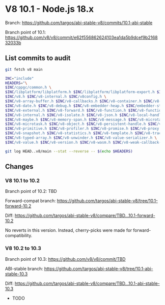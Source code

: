 # V8 10.1 - Node.js 18.x

Branch: <https://github.com/targos/abi-stable-v8/commits/10.1-abi-stable>

Branch point of 10.1: <https://github.com/v8/v8/commit/e62f556862624103ea1da5b9dcef9b216832033b>

## List commits to audit

```bash
git fetch v8 main

INC="include"
HEADERS="\
$INC/cppgc/common.h \
$INC/libplatform/libplatform.h $INC/libplatform/libplatform-export.h $INC/libplatform/v8-tracing.h \
$INC/v8.h $INC/v8-internal.h $INC/v8config.h \
$INC/v8-array-buffer.h $INC/v8-callbacks.h $INC/v8-container.h $INC/v8-context.h $INC/v8-data.h \
$INC/v8-date.h $INC/v8-debug.h $INC/v8-embedder-heap.h $INC/embedder-state-scope.h $INC/v8-exception.h $INC/v8-extension.h \
$INC/v8-external.h $INC/v8-forward.h $INC/v8-function.h $INC/v8-function-callback.h $INC/v8-initialization.h \
$INC/v8-internal.h $INC/v8-isolate.h $INC/v8-json.h $INC/v8-local-handle.h $INC/v8-locker.h \
$INC/v8-maybe.h $INC/v8-memory-span.h $INC/v8-message.h $INC/v8-microtask-queue.h \
$INC/v8-microtask.h $INC/v8-object.h $INC/v8-persistent-handle.h $INC/v8-platform.h $INC/v8-primitive-object.h \
$INC/v8-primitive.h $INC/v8-profiler.h $INC/v8-promise.h $INC/v8-proxy.h $INC/v8-regexp.h $INC/v8-script.h \
$INC/v8-snapshot.h $INC/v8-statistics.h $INC/v8-template.h $INC/v8-traced-handle.h \
$INC/v8-typed-array.h $INC/v8-unwinder.h $INC/v8-value-serializer.h \
$INC/v8-value.h $INC/v8-version.h $INC/v8-wasm.h $INC/v8-weak-callback-info.h"

git log HEAD..v8/main --stat --reverse -- $(echo $HEADERS)
```

## Changes

### V8 10.1 to 10.2

Branch point of 10.2: TBD

Forward-compat branch: <https://github.com/targos/abi-stable-v8/tree/10.1-forward-10.2>

Diff: <https://github.com/targos/abi-stable-v8/compare/TBD...10.1-forward-10.2>

No reverts in this version. Instead, cherry-picks were made for forward-compatibility.

### V8 10.2 to 10.3

Branch point of 10.3: <https://github.com/v8/v8/commit/TBD>

ABI-stable branch: <https://github.com/targos/abi-stable-v8/tree/10.1-abi-stable-10.3>

Diff: <https://github.com/targos/abi-stable-v8/compare/TBD...10.1-abi-stable-10.3>

- TODO
